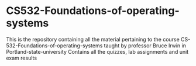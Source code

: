 # CS532-Foundations-of-operating-systems
This is the repository containing all the material pertaining to the course CS-532-Foundations-of-operating-systems taught by professor Bruce Irwin in Portland-state-university
Contains all the quizzes, lab assignments and unit exam results
